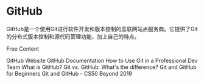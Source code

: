 # GitHub

GitHub是一个使用Git进行软件开发和版本控制的互联网站点服务商。它提供了Git的分布式版本控制和源代码管理功能，加上自己的特点。

<ResourceGroupTitle>Free Content</ResourceGroupTitle>

<BadgeLink badgeText='Official Website' colorScheme='blue' href='https://github.com'>GitHub Website</BadgeLink>
<BadgeLink badgeText='Official Documentation' colorScheme='blue' href='https://docs.github.com/en/get-started/quickstart'>GitHub Documentation</BadgeLink>
<BadgeLink badgeText='Course' colorScheme='green' href='https://ooloo.io/project/github-flow'>How to Use Git in a Professional Dev Team</BadgeLink>
<BadgeLink badgeText='Watch' href='https://www.youtube.com/watch?v=w3jLJU7DT5E'>What is GitHub?</BadgeLink>
<BadgeLink badgeText='Watch' href='https://www.youtube.com/watch?v=wpISo9TNjfU'>Git vs. GitHub: What's the difference?</BadgeLink>
<BadgeLink badgeText='Watch' href='https://www.youtube.com/watch?v=RGOj5yH7evk'>Git and GitHub for Beginners</BadgeLink>
<BadgeLink badgeText='Watch' href='https://www.youtube.com/watch?v=eulnSXkhE7I'>Git and GitHub - CS50 Beyond 2019</BadgeLink>